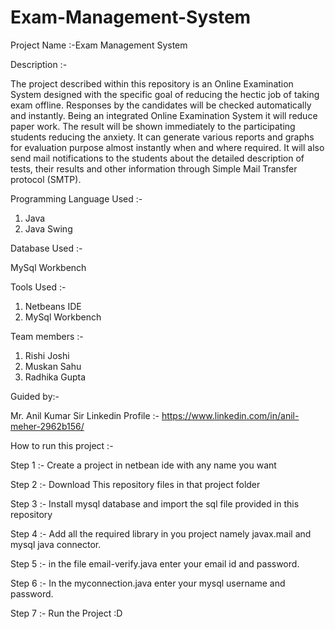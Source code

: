 # Exam-Management-System
Project Name :-Exam Management System

Description :-

The project described within this repository is an Online Examination System designed with the specific goal of reducing the hectic job of taking exam offline. 
Responses by the candidates will be checked automatically and instantly. 
Being an integrated Online Examination System it will reduce paper work. 
The result will be shown immediately to the participating students reducing the anxiety. 
It can generate various reports and graphs for evaluation purpose almost instantly when and where required. 
It will also send mail notifications to the students about the detailed description of tests, their results and other information through Simple Mail Transfer protocol (SMTP).

Programming Language Used :-

1) Java
2) Java Swing

Database Used :-

MySql Workbench

Tools Used :-

1) Netbeans IDE
2) MySql Workbench

Team members :- 

1) Rishi Joshi
2) Muskan Sahu
3) Radhika Gupta

Guided by:- 

Mr. Anil Kumar Sir
Linkedin Profile :- https://www.linkedin.com/in/anil-meher-2962b156/

How to run this project :-

Step 1 :- Create a project in netbean ide with any name you want

Step 2 :- Download This repository files in that project folder

Step 3 :- Install mysql database and import the sql file provided in this repository

Step 4 :- Add all the required library in you project namely javax.mail and mysql java connector.

Step 5 :- in the file email-verify.java enter your email id and password.

Step 6 :- In the myconnection.java enter your mysql username and password.

Step 7 :- Run the Project :D
